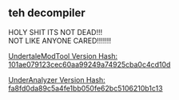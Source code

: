 ## teh decompiler

HOLY SHIT ITS NOT DEAD!!!
<br>
NOT LIKE ANYONE CARED!!!!!!!



[UndertaleModTool Version Hash: 101ae079123cec60aa99249a74925cba0c4cd10d](https://github.com/UnderminersTeam/UndertaleModTool/commit/101ae079123cec60aa99249a74925cba0c4cd10d)

[UnderAnalyzer Version Hash: fa8fd0da89c5a4fe1bb050fe62bc5106210b1c13](https://github.com/UnderminersTeam/Underanalyzer/tree/fa8fd0da89c5a4fe1bb050fe62bc5106210b1c13)
